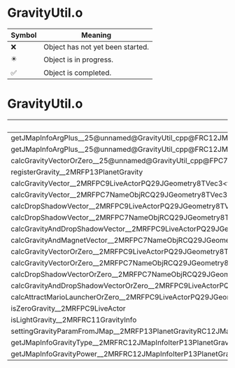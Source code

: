 # GravityUtil.o
| Symbol | Meaning 
| ------------- | ------------- 
| :x: | Object has not yet been started. 
| :eight_pointed_black_star: | Object is in progress. 
| :white_check_mark: | Object is completed. 


# GravityUtil.o
| Symbol | Decompiled? |
| ------------- | ------------- |
| getJMapInfoArgPlus__25@unnamed@GravityUtil_cpp@FRC12JMapInfoIterPCcPf | :x: |
| getJMapInfoArgPlus__25@unnamed@GravityUtil_cpp@FRC12JMapInfoIterPCcPl | :white_check_mark: |
| calcGravityVectorOrZero__25@unnamed@GravityUtil_cpp@FPC7NameObjRCQ29JGeometry8TVec3&lt;f&gt;UlPQ29JGeometry8TVec3&lt;f&gt;P11GravityInfoUl | :white_check_mark: |
| registerGravity__2MRFP13PlanetGravity | :white_check_mark: |
| calcGravityVector__2MRFPC9LiveActorPQ29JGeometry8TVec3&lt;f&gt;P11GravityInfoUl | :white_check_mark: |
| calcGravityVector__2MRFPC7NameObjRCQ29JGeometry8TVec3&lt;f&gt;PQ29JGeometry8TVec3&lt;f&gt;P11GravityInfoUl | :white_check_mark: |
| calcDropShadowVector__2MRFPC9LiveActorPQ29JGeometry8TVec3&lt;f&gt;P11GravityInfoUl | :white_check_mark: |
| calcDropShadowVector__2MRFPC7NameObjRCQ29JGeometry8TVec3&lt;f&gt;PQ29JGeometry8TVec3&lt;f&gt;P11GravityInfoUl | :white_check_mark: |
| calcGravityAndDropShadowVector__2MRFPC9LiveActorPQ29JGeometry8TVec3&lt;f&gt;P11GravityInfoUl | :white_check_mark: |
| calcGravityAndMagnetVector__2MRFPC7NameObjRCQ29JGeometry8TVec3&lt;f&gt;PQ29JGeometry8TVec3&lt;f&gt;P11GravityInfoUl | :white_check_mark: |
| calcGravityVectorOrZero__2MRFPC9LiveActorPQ29JGeometry8TVec3&lt;f&gt;P11GravityInfoUl | :white_check_mark: |
| calcGravityVectorOrZero__2MRFPC7NameObjRCQ29JGeometry8TVec3&lt;f&gt;PQ29JGeometry8TVec3&lt;f&gt;P11GravityInfoUl | :white_check_mark: |
| calcDropShadowVectorOrZero__2MRFPC7NameObjRCQ29JGeometry8TVec3&lt;f&gt;PQ29JGeometry8TVec3&lt;f&gt;P11GravityInfoUl | :white_check_mark: |
| calcGravityAndDropShadowVectorOrZero__2MRFPC9LiveActorPQ29JGeometry8TVec3&lt;f&gt;P11GravityInfoUl | :white_check_mark: |
| calcAttractMarioLauncherOrZero__2MRFPC9LiveActorPQ29JGeometry8TVec3&lt;f&gt;P11GravityInfoUl | :white_check_mark: |
| isZeroGravity__2MRFPC9LiveActor | :white_check_mark: |
| isLightGravity__2MRFRC11GravityInfo | :white_check_mark: |
| settingGravityParamFromJMap__2MRFP13PlanetGravityRC12JMapInfoIter | :white_check_mark: |
| getJMapInfoGravityType__2MRFRC12JMapInfoIterP13PlanetGravity | :white_check_mark: |
| getJMapInfoGravityPower__2MRFRC12JMapInfoIterP13PlanetGravity | :white_check_mark: |

